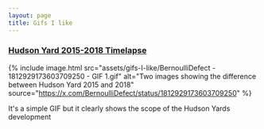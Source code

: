 ```yaml
---
layout: page
title: Gifs I like
---
```


### [Hudson Yard 2015-2018 Timelapse](https://x.com/BernoulliDefect/status/1812929173603709250)

{% include image.html 
    src="assets/gifs-I-like/BernoulliDefect - 1812929173603709250 - GIF 1.gif"
    alt="Two images showing the difference between Hudson Yard 2015 and 2018" 
    source="https://x.com/BernoulliDefect/status/1812929173603709250"
%}

<!--Downloaded using https://redketchup.io/twitter-downloader-->


It's a simple GIF but it clearly shows the scope of the Hudson Yards development 

